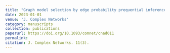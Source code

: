 ```yaml
---
title: "Graph model selection by edge probability prequential inference"
date: 2023-01-01
venue: 'J. Complex Networks'
category: manuscripts
collection: publications
paperurl: https://doi.org/10.1093/comnet/cnad011
permalink: 
citation: J. Complex Networks. 11(3).
---
```

